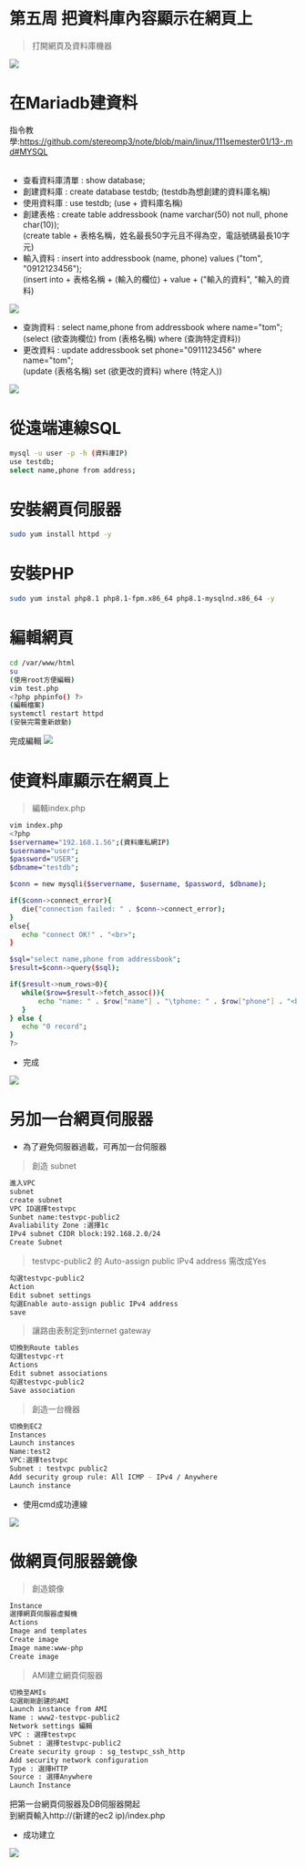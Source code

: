 # 第五周  把資料庫內容顯示在網頁上
> 打開網頁及資料庫機器
<img src="../pic/1017.png"> 

# 在Mariadb建資料
指令教學:https://github.com/stereomp3/note/blob/main/linux/111semester01/13-.md#MYSQL<br><br>
* 查看資料庫清單 : show database;
* 創建資料庫 : create database testdb; (testdb為想創建的資料庫名稱)
* 使用資料庫 : use testdb; (use + 資料庫名稱)
* 創建表格 : create table addressbook (name varchar(50) not null, phone char(10)); <br>
(create table + 表格名稱，姓名最長50字元且不得為空，電話號碼最長10字元)<br>
* 輸入資料 : insert into addressbook (name, phone) values ("tom", "0912123456");<br>
(insert into + 表格名稱 + (輸入的欄位) + value + ("輸入的資料", "輸入的資料)<br>
<img src="../pic/1017-1.png">

* 查詢資料 : select name,phone from addressbook where name="tom";<br>
(select (欲查詢欄位) from (表格名稱) where (查詢特定資料))<br>
* 更改資料 : update addressbook set phone="0911123456" where name="tom";<br>
(update (表格名稱) set (欲更改的資料) where (特定人))<br>
<img src="../pic/1017-2.png">

# 從遠端連線SQL
```sh
mysql -u user -p -h (資料庫IP)
use testdb;
select name,phone from address;
```
# 安裝網頁伺服器
```sh
sudo yum install httpd -y
```
# 安裝PHP
```sh
sudo yum instal php8.1 php8.1-fpm.x86_64 php8.1-mysqlnd.x86_64 -y
```

# 編輯網頁
```sh
cd /var/www/html
su
(使用root方便編輯)
vim test.php
<?php phpinfo() ?>
(編輯檔案)
systemctl restart httpd
(安裝完需重新啟動)
```
完成編輯
<img src="../pic/1017-3.png">

 # 使資料庫顯示在網頁上
> 編輯index.php

 ```sh
vim index.php
<?php
$servername="192.168.1.56";(資料庫私網IP)
$username="user";    
$password="USER";
$dbname="testdb";

$conn = new mysqli($servername, $username, $password, $dbname);

if($conn->connect_error){
    die("connection failed: " . $conn->connect_error);
}
else{
    echo "connect OK!" . "<br>";
}

$sql="select name,phone from addressbook";
$result=$conn->query($sql);

if($result->num_rows>0){
    while($row=$result->fetch_assoc()){
        echo "name: " . $row["name"] . "\tphone: " . $row["phone"] . "<br>";
    }
} else {
    echo "0 record";
}
?>
```
* 完成
<img src="../pic/1017-4.png">

# 另加一台網頁伺服器
* 為了避免伺服器過載，可再加一台伺服器
> 創造 subnet

```sh
進入VPC
subnet
create subnet
VPC ID選擇testvpc
Sunbet name:testvpc-public2
Avaliability Zone :選擇1c
IPv4 subnet CIDR block:192.168.2.0/24
Create Subnet
```
> testvpc-public2 的 Auto-assign public IPv4 address 需改成Yes

```sh
勾選testvpc-public2
Action
Edit subnet settings
勾選Enable auto-assign public IPv4 address
save
```
> 讓路由表制定到internet gateway

```sh
切換到Route tables
勾選testvpc-rt
Actions
Edit subnet associations
勾選testvpc-public2
Save association
```
> 創造一台機器
```sh
切換到EC2
Instances
Launch instances
Name:test2
VPC:選擇testvpc
Subnet : testvpc public2
Add security group rule: All ICMP - IPv4 / Anywhere
Launch instance
```
* 使用cmd成功連線
<img src="../pic/1017-5.png">

# 做網頁伺服器鏡像
> 創造鏡像

```sh
Instance
選擇網頁伺服器虛擬機
Actions
Image and templates
Create image
Image name:www-php
Create image
```
> AMI建立網頁伺服器

```sh
切換至AMIs
勾選剛剛創建的AMI
Launch instance from AMI
Name : www2-testvpc-public2
Network settings 編輯
VPC : 選擇testvpc
Subnet : 選擇testvpc-public2
Create security group : sg_testvpc_ssh_http
Add security network configuration
Type : 選擇HTTP
Source : 選擇Anywhere
Launch Instance
```
把第一台網頁伺服器及DB伺服器開起<br>
到網頁輸入http://(新建的ec2 ip)/index.php
* 成功建立
<img src="../pic/1017-6.png">
